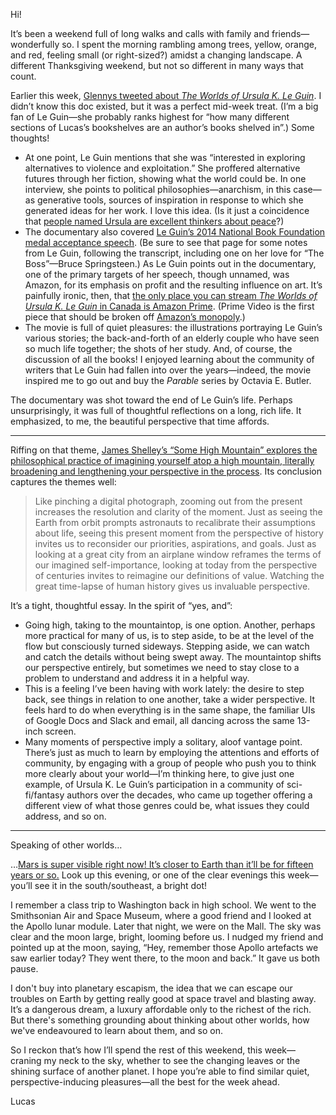 Hi!

It’s been a weekend full of long walks and calls with family and friends—wonderfully so. I spent the morning rambling among trees, yellow, orange, and red, feeling small (or right-sized?) amidst a changing landscape. A different Thanksgiving weekend, but not so different in many ways that count.

Earlier this week, [Glennys tweeted about _The Worlds of Ursula K. Le Guin_](https://twitter.com/gleegz/status/1313827207605817344). I didn’t know this doc existed, but it was a perfect mid-week treat. (I’m a big fan of Le Guin—she probably ranks highest for “how many different sections of Lucas’s bookshelves are an author’s books shelved in”.) Some thoughts!

- At one point, Le Guin mentions that she was “interested in exploring alternatives to violence and exploitation.” She proffered alternative futures through her fiction, showing what the world could be. In one interview, she points to political philosophies—anarchism, in this case—as generative tools, sources of inspiration in response to which she generated ideas for her work. I love this idea. (Is it just a coincidence that [people named Ursula are excellent thinkers about peace](https://lucascherkewski.com/study/franklin-definitions/)?)
- The documentary also covered [Le Guin’s 2014 National Book Foundation medal acceptance speech](https://www.ursulakleguin.com/nbf-medal). (Be sure to see that page for some notes from Le Guin, following the transcript, including one on her love for “The Boss”—Bruce Springsteen.) As Le Guin points out in the documentary, one of the primary targets of her speech, though unnamed, was Amazon, for its emphasis on profit and the resulting influence on art. It’s painfully ironic, then, that [the only place you can stream _The Worlds of Ursula K. Le Guin_ in Canada is Amazon Prime](https://www.justwatch.com/ca/movie/worlds-of-ursula-k-le-guin). (Prime Video is the first piece that should be broken off [Amazon’s monopoly](https://judiciary.house.gov/uploadedfiles/competition_in_digital_markets.pdf).)
- The movie is full of quiet pleasures: the illustrations portraying Le Guin’s various stories; the back-and-forth of an elderly couple who have seen so much life together; the shots of her study. And, of course, the discussion of all the books! I enjoyed learning about the community of writers that Le Guin had fallen into over the years—indeed, the movie inspired me to go out and buy the _Parable_ series by Octavia E. Butler.

The documentary was shot toward the end of Le Guin’s life. Perhaps unsurprisingly, it was full of thoughtful reflections on a long, rich life. It emphasized, to me, the beautiful perspective that time affords.

---

Riffing on that theme, [James Shelley’s “Some High Mountain” explores the philosophical practice of imagining yourself atop a high mountain, literally broadening and lengthening your perspective in the process](https://jamesshelley.com/manuscripts/simplicity/obscurity/some-high-mountain/). Its conclusion captures the themes well:

> Like pinching a digital photograph, zooming out from the present increases the resolution and clarity of the moment. Just as seeing the Earth from orbit prompts astronauts to recalibrate their assumptions about life, seeing this present moment from the perspective of history invites us to reconsider our priorities, aspirations, and goals. Just as looking at a great city from an airplane window reframes the terms of our imagined self-importance, looking at today from the perspective of centuries invites to reimagine our definitions of value. Watching the great time-lapse of human history gives us invaluable perspective.

It’s a tight, thoughtful essay. In the spirit of “yes, and”:

- Going high, taking to the mountaintop, is one option. Another, perhaps more practical for many of us, is to step aside, to be at the level of the flow but consciously turned sideways. Stepping aside, we can watch and catch the details without being swept away. The mountaintop shifts our perspective entirely, but sometimes we need to stay close to a problem to understand and address it in a helpful way.
- This is a feeling I’ve been having with work lately: the desire to step back, see things in relation to one another, take a wider perspective. It feels hard to do when everything is in the same shape, the familiar UIs of Google Docs and Slack and email, all dancing across the same 13-inch screen.
- Many moments of perspective imply a solitary, aloof vantage point. There’s just as much to learn by employing the attentions and efforts of community, by engaging with a group of people who push you to think more clearly about your world—I’m thinking here, to give just one example, of Ursula K. Le Guin’s participation in a community of sci-fi/fantasy authors over the decades, who came up together offering a different view of what those genres could be, what issues they could address, and so on.

---

Speaking of other worlds…

…[Mars is super visible right now! It’s closer to Earth than it’ll be for fifteen years or so.](https://mars.nasa.gov/all-about-mars/night-sky/close-approach/) Look up this evening, or one of the clear evenings this week—you’ll see it in the south/southeast, a bright dot!

I remember a class trip to Washington back in high school. We went to the Smithsonian Air and Space Museum, where a good friend and I looked at the Apollo lunar module. Later that night, we were on the Mall. The sky was clear and the moon large, bright, looming before us. I nudged my friend and pointed up at the moon, saying, “Hey, remember those Apollo artefacts we saw earlier today? They went there, to the moon and back.” It gave us both pause.

I don't buy into planetary escapism, the idea that we can escape our troubles on Earth by getting really good at space travel and blasting away. It’s a dangerous dream, a luxury affordable only to the richest of the rich. But there's something grounding about thinking about other worlds, how we've endeavoured to learn about them, and so on.

So I reckon that’s how I’ll spend the rest of this weekend, this week—craning my neck to the sky, whether to see the changing leaves or the shining surface of another planet. I hope you’re able to find similar quiet, perspective-inducing pleasures—all the best for the week ahead.

Lucas